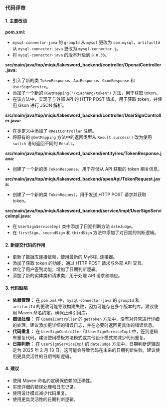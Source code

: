 ### 代码评审

#### 1. 主要改动

**pom.xml:**
- `mysql-connector-java` 的 `groupId` 从 `mysql` 更改为 `com.mysql`，`artifactId` 从 `mysql-connector-java` 更改为 `mysql-connector-j`。
- 将 `mysql-connector-java` 的版本升级到 `8.0.33`。

**src/main/java/top/miqiu/lakesword_backend/controller/OpenaiController.java:**
- 引入了新的类 `TokenResponse`、`ApiResponse`、`GsonResponse` 和 `UserSignService`。
- 添加了一个新的 `@GetMapping("/xiaoheng/token")` 方法，用于获取 token。
- 在该方法中，实现了与外部 API 的 HTTP POST 请求，用于获取 token，并使用 Gson 进行 JSON 解析。

**src/main/java/top/miqiu/lakesword_backend/controller/UserSignController.java:**
- 在类定义中添加了 `@RestController` 注解。
- 将原有的 `@GetMapping` 方法中的返回类型从 `Result.success()` 改为使用 `switch` 语句返回不同的 `Result`。

**src/main/java/top/miqiu/lakesword_backend/entity/res/TokenResponse.java:**
- 创建了一个新的类 `TokenResponse`，用于存储从 API 获取的 token 相关信息。

**src/main/java/top/miqiu/lakesword_backend/openApi/TokenRequest.java:**
- 创建了一个新的类 `TokenRequest`，用于发送 HTTP POST 请求并获取 token。

**src/main/java/top/miqiu/lakesword_backend/service/impl/UserSignServiceImpl.java:**
- 在 `UserSignServiceImpl` 类中添加了日期判断方法 `dateJudge`。
- 在 `firstSign`、`secondSign` 和 `thirdSign` 方法中添加了对日期的判断逻辑。

#### 2. 新提交代码的作用

- 更新了数据库连接依赖，使用最新的 MySQL 连接器。
- 添加了获取 token 的功能，通过 HTTP POST 请求与外部 API 交互。
- 优化了用户签到功能，增加了日期判断逻辑。
- 添加了新的实体类和请求类，用于处理 API 请求和响应。

#### 3. 代码缺陷

- **依赖管理：** 在 `pom.xml` 中，`mysql-connector-java` 的 `groupId` 和 `artifactId` 的更改可能导致构建失败，因为可能存在多个版本的库。建议使用 Maven 命名约定，确保正确引用库。
- **错误处理：** 在 `OpenaiController` 的 `getToken` 方法中，没有对异常进行详细的处理。建议添加更详细的错误日志，并在必要时返回更具体的错误信息。
- **代码重复：** 在 `UserSignController` 和 `UserSignServiceImpl` 中，签到逻辑有重复代码。建议使用模板方法模式或其他设计模式来减少代码重复。
- **日期判断：** 在 `UserSignServiceImpl` 的 `dateJudge` 方法中，日期判断逻辑固定为 2025 年 2 月 13 日。这可能会导致代码在未来的日期判断失败。建议使用更具灵活性的日期判断逻辑。

#### 4. 建议

- 使用 Maven 命名约定确保依赖的正确性。
- 实现详细的错误处理和日志记录。
- 使用设计模式减少代码重复。
- 使用更具灵活性的日期判断逻辑。